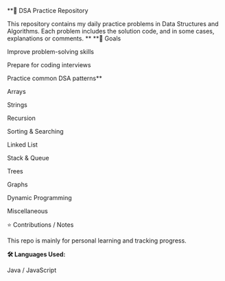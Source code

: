**📂 DSA Practice Repository

This repository contains my daily practice problems in Data Structures and Algorithms.
Each problem includes the solution code, and in some cases, explanations or comments.
**
**🎯 Goals

Improve problem-solving skills

Prepare for coding interviews

Practice common DSA patterns**

Arrays

Strings

Recursion

Sorting & Searching

Linked List

Stack & Queue

Trees

Graphs

Dynamic Programming

Miscellaneous


⭐ Contributions / Notes

This repo is mainly for personal learning and tracking progress.

**🛠️ Languages Used:**

Java / JavaScript

